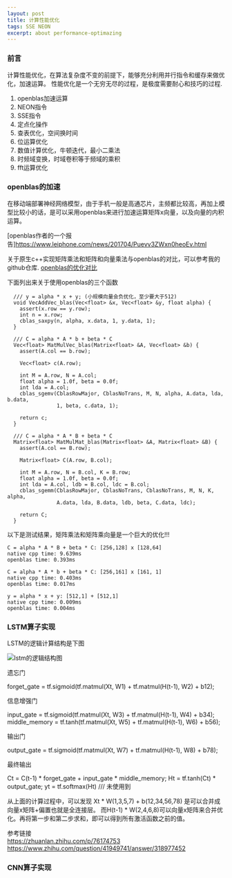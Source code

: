 ```yaml
---
layout: post
title: 计算性能优化
tags: SSE NEON
excerpt: about performance-optimazing
---  
```


### 前言 

计算性能优化，在算法复杂度不变的前提下，能够充分利用并行指令和缓存来做优化，加速运算。
性能优化是一个无穷无尽的过程，是极度需要耐心和技巧的过程.

1. openblas加速运算
2. NEON指令 
3. SSE指令 
4. 定点化操作
5. 查表优化，空间换时间
6. 位运算优化
7. 数值计算优化，牛顿迭代，最小二乘法
8. 时频域变换，时域卷积等于频域的乘积
9. fft运算优化

### openblas的加速   

在移动端部署神经网络模型，由于手机一般是高通芯片，主频都比较高，再加上模型比较小的话，是可以采用openblas来进行加速运算矩阵x向量，以及向量的内积运算。 

[openblas作者的一个报告]https://www.leiphone.com/news/201704/Puevv3ZWxn0heoEv.html  

关于原生c++实现矩阵乘法和矩阵和向量乘法与openblas的对比，可以参考我的github仓库. [openblas的优化对比](https://github.com/iiicp/project-arrange/tree/master/performance-optimazing)  

下面列出来关于使用openblas的三个函数    
``` 
  /// y = alpha * x + y; (小规模向量会负优化，至少要大于512)
  void VecAddVec_blas(Vec<float> &x, Vec<float> &y, float alpha) {
    assert(x.row == y.row);
    int n = x.row;
    cblas_saxpy(n, alpha, x.data, 1, y.data, 1);
  }

  /// C = alpha * A * b + beta * C
  Vec<float> MatMulVec_blas(Matrix<float> &A, Vec<float> &b) {
    assert(A.col == b.row);

    Vec<float> c(A.row);

    int M = A.row, N = A.col;
    float alpha = 1.0f, beta = 0.0f;
    int lda = A.col;
    cblas_sgemv(CblasRowMajor, CblasNoTrans, M, N, alpha, A.data, lda, b.data,
                1, beta, c.data, 1);

    return c;
  }

  /// C = alpha * A * B + beta * C
  Matrix<float> MatMulMat_blas(Matrix<float> &A, Matrix<float> &B) {
    assert(A.col == B.row);

    Matrix<float> C(A.row, B.col);

    int M = A.row, N = B.col, K = B.row;
    float alpha = 1.0f, beta = 0.0f;
    int lda = A.col, ldb = B.col, ldc = B.col;
    cblas_sgemm(CblasRowMajor, CblasNoTrans, CblasNoTrans, M, N, K, alpha,
                A.data, lda, B.data, ldb, beta, C.data, ldc);

    return C;
  }
```  

以下是测试结果，矩阵乘法和矩阵乘向量是一个巨大的优化!!!  

``` 
C = alpha * A * B + beta * C: [256,128] x [128,64]
native cpp time: 9.639ms
openblas time: 0.393ms

C = alpha * A * b + beta * C: [256,161] x [161, 1]
native cpp time: 0.403ms
openblas time: 0.017ms

y = alpha * x + y: [512,1] + [512,1]
native cpp time: 0.009ms
openblas time: 0.004ms

``` 

### LSTM算子实现

LSTM的逻辑计算结构是下图 

![lstm的逻辑结构图](https://pic3.zhimg.com/80/v2-074e25fdd8f18378e9f7d2f48d9259ca_1440w.jpg) 

遗忘门  

forget_gate = tf.sigmoid(tf.matmul(Xt, W1) + tf.matmul(H(t-1), W2) + b12);     

信息增强门   

input_gate = tf.sigmoid(tf.matmul(Xt, W3) + tf.matmul(H(t-1), W4) + b34);   
middle_memory = tf.tanh(tf.matmul(Xt, W5) + tf.matmul(H(t-1), W6) + b56); 

输出门  

output_gate = tf.sigmoid(tf.matmul(Xt, W7) + tf.matmul(H(t-1), W8) + b78);

最终输出   

Ct = C(t-1) * forget_gate + input_gate * middle_memory; 
Ht = tf.tanh(Ct) * output_gate;
yt = tf.softmax(Ht) /// 未使用到 

从上面的计算过程中，可以发现 Xt * W(1,3,5,7) + b(12,34,56,78) 是可以合并成 向量x矩阵+偏置也就是全连接层。
而H(t-1) * W(2,4,6,8)可以向量x矩阵来合并优化。再将第一步和第二步求和，即可以得到所有激活函数之前的值。  


参考链接    
https://zhuanlan.zhihu.com/p/76174753      
https://www.zhihu.com/question/41949741/answer/318977452


### CNN算子实现


